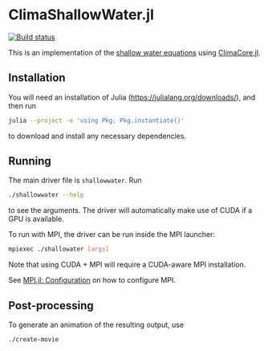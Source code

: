 # ClimaShallowWater.jl

[![Build status](https://badge.buildkite.com/4c3b1db756d1987ab7920a17579c37142623d356b7b77fe670.svg?branch=main)](https://buildkite.com/clima/climashallowwater-ci)

This is an implementation of the [shallow water equations](https://en.wikipedia.org/wiki/Shallow_water_equations) using [ClimaCore.jl](https://github.com/CliMA/ClimaCore.jl).

## Installation

You will need an installation of Julia (https://julialang.org/downloads/), and then run
```sh
julia --project -e 'using Pkg; Pkg.instantiate()'
```
to download and install any necessary dependencies.

## Running

The main driver file is `shallowwater`. Run
```sh
./shallowwater --help
```
to see the arguments. The driver will automatically make use of CUDA if a GPU is available.

To run with MPI, the driver can be run inside the MPI launcher:
```sh
mpiexec ./shallowater [args]
```
Note that using CUDA + MPI will require a CUDA-aware MPI installation.

See [MPI.jl: Configuration](https://juliaparallel.org/MPI.jl/stable/configuration/) on how to configure MPI.


## Post-processing

To generate an animation of the resulting output, use
```sh
./create-movie
```
